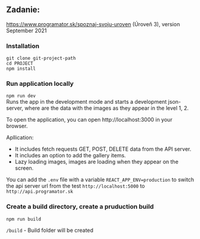 ## Zadanie: 
https://www.programator.sk/spoznaj-svoju-uroven (Úroveň 3), version September 2021

### Installation
```
git clone git-project-path
cd PROJECT
npm install
```

### Run application locally

`npm run dev `  
Runs the app in the development mode and starts a development json-server, where are the data with the images as they appear in the level 1, 2.

To open the application, you can open http://localhost:3000 in your browser.

Apllication:
- It includes fetch requests GET, POST, DELETE data from the API server.
- It includes an option to add the gallery items.
- Lazy loading images, images are loading when they appear on the screen.

You can add the `.env` file with a variable `REACT_APP_ENV=production` to switch the api server url from the test `http://localhost:5000` to `http://api.programator.sk`

### Create a build directory, create a pruduction build

`npm run build` 

`/build`  - Build folder will be created